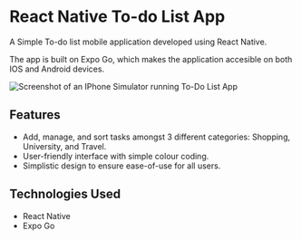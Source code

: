 # React Native To-do List App

A Simple To-do list mobile application developed using React Native. 

The app is built on Expo Go, which makes the application accesible on both IOS and Android devices.

![Screenshot of an IPhone Simulator running To-Do List App](https://i.imgur.com/BjuxRM3.png)

## Features

- Add, manage, and sort tasks amongst 3 different categories: Shopping, University, and Travel.
- User-friendly interface with simple colour coding.
- Simplistic design to ensure ease-of-use for all users.

## Technologies Used

- React Native
- Expo Go
